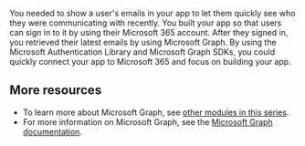 You needed to show a user's emails in your app to let them quickly see who they were communicating with recently. You built your app so that users can sign in to it by using their Microsoft 365 account. After they signed in, you retrieved their latest emails by using Microsoft Graph. By using the Microsoft Authentication Library and Microsoft Graph SDKs, you could quickly connect your app to Microsoft 365 and focus on building your app.

## More resources

- To learn more about Microsoft Graph, see [other modules in this series](/learn/browse/?products=ms-graph&roles=developer&resource_type=module&WT.mc_id=m365-16105-cxa).
- For more information on Microsoft Graph, see the [Microsoft Graph documentation](/graph/?WT.mc_id=m365-16105-cxa).

